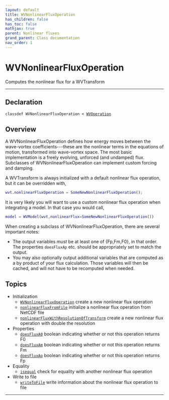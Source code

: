 ```yaml
---
layout: default
title: WVNonlinearFluxOperation
has_children: false
has_toc: false
mathjax: true
parent: Nonlinear fluxes
grand_parent: Class documentation
nav_order: 1
---
```


#  WVNonlinearFluxOperation

Computes the nonlinear flux for a WVTransform


---

## Declaration

<div class="language-matlab highlighter-rouge"><div class="highlight"><pre class="highlight"><code>classdef WVNonlinearFluxOperation < <a href="/classes/wvoperation/" title="WVOperation">WVOperation</a></code></pre></div></div>

## Overview
  
  A WVNonlinearFluxOperation defines how energy moves between the
  wave-vortex coefficients---these are the nonlinear terms in the equations
  of motion, transformed into wave-vortex space. The most basic
  implementation is a freely evolving, unforced (and undamped) flux.
  Subclasses of WVNonlinearFluxOperation can implement custom forcing and
  damping.
  
  A WVTransform is always initialized with a default nonlinear flux
  operation, but it can be overridden with,
  
  ```matlab
  wvt.nonlinearFluxOperation = SomeNewNonlinearFluxOperation();
  ```
  
  It is very likely you will want to use a custom nonlinear flux operation
  when integrating a model. In that case you would call,
  
  ```matlab
  model = WVModel(wvt,nonlinearFlux=SomeNewNonlinearFluxOperation())
  ```
  
  When creating a subclass of WVNonlinearFluxOperation, there are several
  important notes:
  
  + The output variables *must* be at least one of {Fp,Fm,F0}, in that
  order. The properties `doesFluxAp` etc. should be appropriately set to
  match the output.
  + You may also optionally output additional variables
  that are computed as a by product of your flux calculation. Those
  variables will then be cached, and will not have to be recomputed when
  needed.
  
  


## Topics
+ Initialization
  + [`WVNonlinearFluxOperation`](/classes/nonlinear-fluxes/wvnonlinearfluxoperation/wvnonlinearfluxoperation.html) create a new nonlinear flux operation
  + [`nonlinearFluxFromFile`](/classes/nonlinear-fluxes/wvnonlinearfluxoperation/nonlinearfluxfromfile.html) initialize a nonlinear flux operation from NetCDF file
  + [`nonlinearFluxWithResolutionOfTransform`](/classes/nonlinear-fluxes/wvnonlinearfluxoperation/nonlinearfluxwithresolutionoftransform.html) create a new nonlinear flux operation with double the resolution
+ Properties
  + [`doesFluxA0`](/classes/nonlinear-fluxes/wvnonlinearfluxoperation/doesfluxa0.html) boolean indicating whether or not this operation returns F0
  + [`doesFluxAm`](/classes/nonlinear-fluxes/wvnonlinearfluxoperation/doesfluxam.html) boolean indicating whether or not this operation returns Fm
  + [`doesFluxAp`](/classes/nonlinear-fluxes/wvnonlinearfluxoperation/doesfluxap.html) boolean indicating whether or not this operation returns Fp
+ Equality
  + [`isequal`](/classes/nonlinear-fluxes/wvnonlinearfluxoperation/isequal.html) check for equality with another nonlinear flux operation
+ Write to file
  + [`writeToFile`](/classes/nonlinear-fluxes/wvnonlinearfluxoperation/writetofile.html) write information about the nonlinear flux operation to file


---